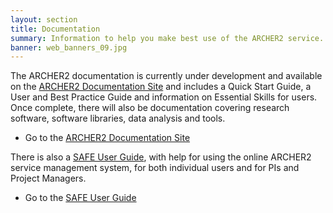 ```yaml
---
layout: section
title: Documentation
summary: Information to help you make best use of the ARCHER2 service.
banner: web_banners_09.jpg
---
```


The ARCHER2 documentation is currently under development and available on the
[ARCHER2 Documentation Site](https://docs.archer2.ac.uk) and includes a Quick Start Guide, a User
and Best Practice Guide and information on Essential Skills for users. Once complete, there will
also be documentation covering research software, software libraries, data analysis and tools.

* Go to the [ARCHER2 Documentation Site](https://docs.archer2.ac.uk)

There is also a [SAFE User Guide](safe-guide/), with help for using the online ARCHER2 service management system, for both individual users and for PIs and Project Managers.

* Go to the [SAFE User Guide](safe-guide/)
